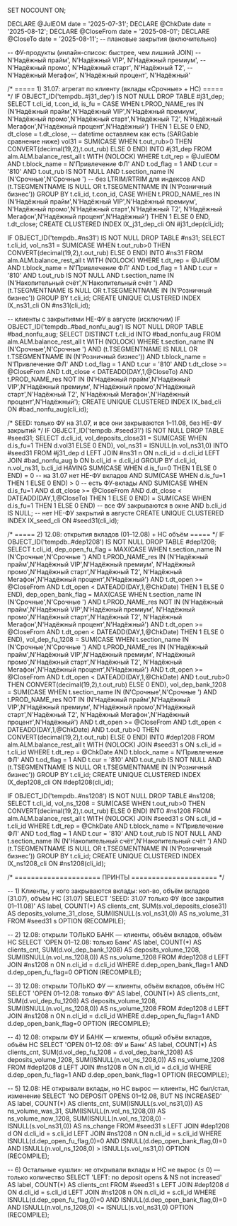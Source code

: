 SET NOCOUNT ON;

DECLARE @JulEOM    date = '2025-07-31';
DECLARE @ChkDate   date = '2025-08-12';
DECLARE @CloseFrom date = '2025-08-01';
DECLARE @CloseTo   date = '2025-08-11';  -- плановые закрытия (включительно)

-- ФУ-продукты (инлайн-список: быстрее, чем лишний JOIN)
-- N'Надёжный прайм', N'Надёжный VIP', N'Надёжный премиум',
-- N'Надёжный промо', N'Надёжный старт', N'Надёжный Т2',
-- N'Надёжный Мегафон', N'Надёжный процент', N'Надёжный'

/* ===== 1) 31.07: агрегат по клиенту (вклады «Срочные» + НС) ===== */
IF OBJECT_ID('tempdb..#j31_dep') IS NOT NULL DROP TABLE #j31_dep;
SELECT
    t.cli_id,
    t.con_id,
    is_fu = CASE WHEN t.PROD_NAME_res IN (N'Надёжный прайм',N'Надёжный VIP',N'Надёжный премиум',
                                          N'Надёжный промо',N'Надёжный старт',N'Надёжный Т2',
                                          N'Надёжный Мегафон',N'Надёжный процент',N'Надёжный')
                 THEN 1 ELSE 0 END,
    dt_close = t.dt_close,  -- datetime оставляем как есть (SARGable сравнение ниже)
    vol31 = SUM(CASE WHEN t.out_rub>0 THEN CONVERT(decimal(19,2),t.out_rub) ELSE 0 END)
INTO #j31_dep
FROM alm.ALM.balance_rest_all t WITH (NOLOCK)
WHERE t.dt_rep = @JulEOM
  AND t.block_name = N'Привлечение ФЛ'
  AND t.od_flag = 1
  AND t.cur = '810'
  AND t.out_rub IS NOT NULL
  AND t.section_name IN (N'Срочные',N'Срочные ')      -- без LTRIM/RTRIM для индексов
  AND (t.TSEGMENTNAME IS NULL OR t.TSEGMENTNAME IN (N'Розничный бизнес'))
GROUP BY t.cli_id, t.con_id, CASE WHEN t.PROD_NAME_res IN (N'Надёжный прайм',N'Надёжный VIP',N'Надёжный премиум',
                                                           N'Надёжный промо',N'Надёжный старт',N'Надёжный Т2',
                                                           N'Надёжный Мегафон',N'Надёжный процент',N'Надёжный')
                                  THEN 1 ELSE 0 END,
         t.dt_close;
CREATE CLUSTERED INDEX IX_j31_dep_cli ON #j31_dep(cli_id);

IF OBJECT_ID('tempdb..#ns31') IS NOT NULL DROP TABLE #ns31;
SELECT t.cli_id,
       vol_ns31 = SUM(CASE WHEN t.out_rub>0 THEN CONVERT(decimal(19,2),t.out_rub) ELSE 0 END)
INTO #ns31
FROM alm.ALM.balance_rest_all t WITH (NOLOCK)
WHERE t.dt_rep = @JulEOM
  AND t.block_name = N'Привлечение ФЛ'
  AND t.od_flag = 1
  AND t.cur = '810'
  AND t.out_rub IS NOT NULL
  AND t.section_name IN (N'Накопительный счёт',N'Накопительный счёт ')
  AND (t.TSEGMENTNAME IS NULL OR t.TSEGMENTNAME IN (N'Розничный бизнес'))
GROUP BY t.cli_id;
CREATE UNIQUE CLUSTERED INDEX IX_ns31_cli ON #ns31(cli_id);

-- клиенты с закрытиями НЕ-ФУ в августе (исключим)
IF OBJECT_ID('tempdb..#bad_nonfu_aug') IS NOT NULL DROP TABLE #bad_nonfu_aug;
SELECT DISTINCT t.cli_id
INTO #bad_nonfu_aug
FROM alm.ALM.balance_rest_all t WITH (NOLOCK)
WHERE t.section_name IN (N'Срочные',N'Срочные ')
  AND (t.TSEGMENTNAME IS NULL OR t.TSEGMENTNAME IN (N'Розничный бизнес'))
  AND t.block_name = N'Привлечение ФЛ'
  AND t.od_flag = 1
  AND t.cur = '810'
  AND t.dt_close >= @CloseFrom AND t.dt_close < DATEADD(DAY,1,@CloseTo)
  AND t.PROD_NAME_res NOT IN (N'Надёжный прайм',N'Надёжный VIP',N'Надёжный премиум',
                              N'Надёжный промо',N'Надёжный старт',N'Надёжный Т2',
                              N'Надёжный Мегафон',N'Надёжный процент',N'Надёжный');
CREATE UNIQUE CLUSTERED INDEX IX_bad_cli ON #bad_nonfu_aug(cli_id);

/* SEED: только ФУ на 31.07, и все они закрываются 1–11.08, без НЕ-ФУ закрытий */
IF OBJECT_ID('tempdb..#seed31') IS NOT NULL DROP TABLE #seed31;
SELECT
    d.cli_id,
    vol_deposits_close31 = SUM(CASE WHEN d.is_fu=1 THEN d.vol31 ELSE 0 END),
    vol_ns31 = ISNULL(n.vol_ns31,0)
INTO #seed31
FROM #j31_dep d
LEFT JOIN #ns31 n ON n.cli_id = d.cli_id
LEFT JOIN #bad_nonfu_aug b ON b.cli_id = d.cli_id
GROUP BY d.cli_id, n.vol_ns31, b.cli_id
HAVING
    SUM(CASE WHEN d.is_fu=0 THEN 1 ELSE 0 END) = 0         -- на 31.07 нет НЕ-ФУ вкладов
AND SUM(CASE WHEN d.is_fu=1 THEN 1 ELSE 0 END) > 0         -- есть ФУ-вклады
AND SUM(CASE WHEN d.is_fu=1 AND d.dt_close >= @CloseFrom AND d.dt_close < DATEADD(DAY,1,@CloseTo) THEN 1 ELSE 0 END)
    = SUM(CASE WHEN d.is_fu=1 THEN 1 ELSE 0 END)           -- все ФУ закрываются в окне
AND b.cli_id IS NULL;                                      -- нет НЕ-ФУ закрытий в августе
CREATE UNIQUE CLUSTERED INDEX IX_seed_cli ON #seed31(cli_id);

/* ===== 2) 12.08: открытия вкладов (01–12.08) + НС объём ===== */
IF OBJECT_ID('tempdb..#dep1208') IS NOT NULL DROP TABLE #dep1208;
SELECT
    t.cli_id,
    dep_open_fu_flag   = MAX(CASE WHEN t.section_name IN (N'Срочные',N'Срочные ')
                                   AND t.PROD_NAME_res IN (N'Надёжный прайм',N'Надёжный VIP',N'Надёжный премиум',
                                                           N'Надёжный промо',N'Надёжный старт',N'Надёжный Т2',
                                                           N'Надёжный Мегафон',N'Надёжный процент',N'Надёжный')
                                   AND t.dt_open >= @CloseFrom AND t.dt_open < DATEADD(DAY,1,@ChkDate)
                                  THEN 1 ELSE 0 END),
    dep_open_bank_flag = MAX(CASE WHEN t.section_name IN (N'Срочные',N'Срочные ')
                                   AND t.PROD_NAME_res NOT IN (N'Надёжный прайм',N'Надёжный VIP',N'Надёжный премиум',
                                                               N'Надёжный промо',N'Надёжный старт',N'Надёжный Т2',
                                                               N'Надёжный Мегафон',N'Надёжный процент',N'Надёжный')
                                   AND t.dt_open >= @CloseFrom AND t.dt_open < DATEADD(DAY,1,@ChkDate)
                                  THEN 1 ELSE 0 END),
    vol_dep_fu_1208    = SUM(CASE WHEN t.section_name IN (N'Срочные',N'Срочные ')
                                   AND t.PROD_NAME_res IN (N'Надёжный прайм',N'Надёжный VIP',N'Надёжный премиум',
                                                           N'Надёжный промо',N'Надёжный старт',N'Надёжный Т2',
                                                           N'Надёжный Мегафон',N'Надёжный процент',N'Надёжный')
                                   AND t.dt_open >= @CloseFrom AND t.dt_open < DATEADD(DAY,1,@ChkDate)
                                   AND t.out_rub>0
                                  THEN CONVERT(decimal(19,2),t.out_rub) ELSE 0 END),
    vol_dep_bank_1208  = SUM(CASE WHEN t.section_name IN (N'Срочные',N'Срочные ')
                                   AND t.PROD_NAME_res NOT IN (N'Надёжный прайм',N'Надёжный VIP',N'Надёжный премиум',
                                                               N'Надёжный промо',N'Надёжный старт',N'Надёжный Т2',
                                                               N'Надёжный Мегафон',N'Надёжный процент',N'Надёжный')
                                   AND t.dt_open >= @CloseFrom AND t.dt_open < DATEADD(DAY,1,@ChkDate)
                                   AND t.out_rub>0
                                  THEN CONVERT(decimal(19,2),t.out_rub) ELSE 0 END)
INTO #dep1208
FROM alm.ALM.balance_rest_all t WITH (NOLOCK)
JOIN #seed31 s ON s.cli_id = t.cli_id
WHERE t.dt_rep = @ChkDate
  AND t.block_name = N'Привлечение ФЛ'
  AND t.od_flag = 1
  AND t.cur = '810'
  AND t.out_rub IS NOT NULL
  AND (t.TSEGMENTNAME IS NULL OR t.TSEGMENTNAME IN (N'Розничный бизнес'))
GROUP BY t.cli_id;
CREATE UNIQUE CLUSTERED INDEX IX_dep1208_cli ON #dep1208(cli_id);

IF OBJECT_ID('tempdb..#ns1208') IS NOT NULL DROP TABLE #ns1208;
SELECT t.cli_id,
       vol_ns_1208 = SUM(CASE WHEN t.out_rub>0 THEN CONVERT(decimal(19,2),t.out_rub) ELSE 0 END)
INTO #ns1208
FROM alm.ALM.balance_rest_all t WITH (NOLOCK)
JOIN #seed31 s ON s.cli_id = t.cli_id
WHERE t.dt_rep = @ChkDate
  AND t.block_name = N'Привлечение ФЛ'
  AND t.od_flag = 1
  AND t.cur = '810'
  AND t.out_rub IS NOT NULL
  AND t.section_name IN (N'Накопительный счёт',N'Накопительный счёт ')
  AND (t.TSEGMENTNAME IS NULL OR t.TSEGMENTNAME IN (N'Розничный бизнес'))
GROUP BY t.cli_id;
CREATE UNIQUE CLUSTERED INDEX IX_ns1208_cli ON #ns1208(cli_id);

/* ===================== ПРИНТЫ ===================== */

-- 1) Клиенты, у кого закрываются вклады: кол-во, объём вкладов (31.07), объём НС (31.07)
SELECT
  'SEED: 31.07 только ФУ (все закрытия 01–11.08)' AS label,
  COUNT(*)                                    AS clients_cnt,
  SUM(s.vol_deposits_close31)                 AS deposits_volume_31_close,
  SUM(ISNULL(s.vol_ns31,0))                   AS ns_volume_31
FROM #seed31 s
OPTION (RECOMPILE);

-- 2) 12.08: открыли ТОЛЬКО БАНК — клиенты, объём вкладов, объём НС
SELECT
  'OPEN 01–12.08: только Банк' AS label,
  COUNT(*)                     AS clients_cnt,
  SUM(d.vol_dep_bank_1208)     AS deposits_volume_1208,
  SUM(ISNULL(n.vol_ns_1208,0)) AS ns_volume_1208
FROM #dep1208 d
LEFT JOIN #ns1208 n ON n.cli_id = d.cli_id
WHERE d.dep_open_bank_flag=1 AND d.dep_open_fu_flag=0
OPTION (RECOMPILE);

-- 3) 12.08: открыли ТОЛЬКО ФУ — клиенты, объём вкладов, объём НС
SELECT
  'OPEN 01–12.08: только ФУ'   AS label,
  COUNT(*)                     AS clients_cnt,
  SUM(d.vol_dep_fu_1208)       AS deposits_volume_1208,
  SUM(ISNULL(n.vol_ns_1208,0)) AS ns_volume_1208
FROM #dep1208 d
LEFT JOIN #ns1208 n ON n.cli_id = d.cli_id
WHERE d.dep_open_fu_flag=1 AND d.dep_open_bank_flag=0
OPTION (RECOMPILE);

-- 4) 12.08: открыли ФУ И БАНК — клиенты, общий объём вкладов, объём НС
SELECT
  'OPEN 01–12.08: ФУ и Банк'   AS label,
  COUNT(*)                     AS clients_cnt,
  SUM(d.vol_dep_fu_1208 + d.vol_dep_bank_1208) AS deposits_volume_1208,
  SUM(ISNULL(n.vol_ns_1208,0)) AS ns_volume_1208
FROM #dep1208 d
LEFT JOIN #ns1208 n ON n.cli_id = d.cli_id
WHERE d.dep_open_fu_flag=1 AND d.dep_open_bank_flag=1
OPTION (RECOMPILE);

-- 5) 12.08: НЕ открывали вклады, но НС вырос — клиенты, НС был/стал, изменение
SELECT
  'NO DEPOSIT OPENS 01–12.08, BUT NS INCREASED' AS label,
  COUNT(*)                                      AS clients_cnt,
  SUM(ISNULL(s.vol_ns31,0))                     AS ns_volume_was_31,
  SUM(ISNULL(n.vol_ns_1208,0))                  AS ns_volume_now_1208,
  SUM(ISNULL(n.vol_ns_1208,0) - ISNULL(s.vol_ns31,0)) AS ns_change
FROM #seed31 s
LEFT JOIN #dep1208 d ON d.cli_id = s.cli_id
LEFT JOIN #ns1208 n ON n.cli_id = s.cli_id
WHERE ISNULL(d.dep_open_fu_flag,0)=0 AND ISNULL(d.dep_open_bank_flag,0)=0
  AND ISNULL(n.vol_ns_1208,0) > ISNULL(s.vol_ns31,0)
OPTION (RECOMPILE);

-- 6) Остальные «ушли»: не открывали вклады и НС не вырос (≤ 0) — только количество
SELECT
  'LEFT: no deposit opens & NS not increased' AS label,
  COUNT(*)                                    AS clients_cnt
FROM #seed31 s
LEFT JOIN #dep1208 d ON d.cli_id = s.cli_id
LEFT JOIN #ns1208 n ON n.cli_id = s.cli_id
WHERE ISNULL(d.dep_open_fu_flag,0)=0 AND ISNULL(d.dep_open_bank_flag,0)=0
  AND ISNULL(n.vol_ns_1208,0) <= ISNULL(s.vol_ns31,0)
OPTION (RECOMPILE);
